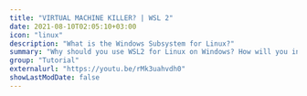 ```yaml
---
title: "VIRTUAL MACHINE KILLER? | WSL 2"
date: 2021-08-10T02:05:10+03:00
icon: "linux"
description: "What is the Windows Subsystem for Linux?"
summary: "Why should you use WSL2 for Linux on Windows? How will you install WSL2?"
group: "Tutorial"
externalurl: "https://youtu.be/rMk3uahvdh0"
showLastModDate: false
---
```

